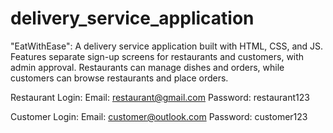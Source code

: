 # delivery_service_application
"EatWithEase": A delivery service application built with HTML, CSS, and JS. Features separate sign-up screens for restaurants and customers, with admin approval. Restaurants can manage dishes and orders, while customers can browse restaurants and place orders.

Restaurant Login:
Email: restaurant@gmail.com
Password: restaurant123

Customer Login:
Email: customer@outlook.com
Password: customer123
